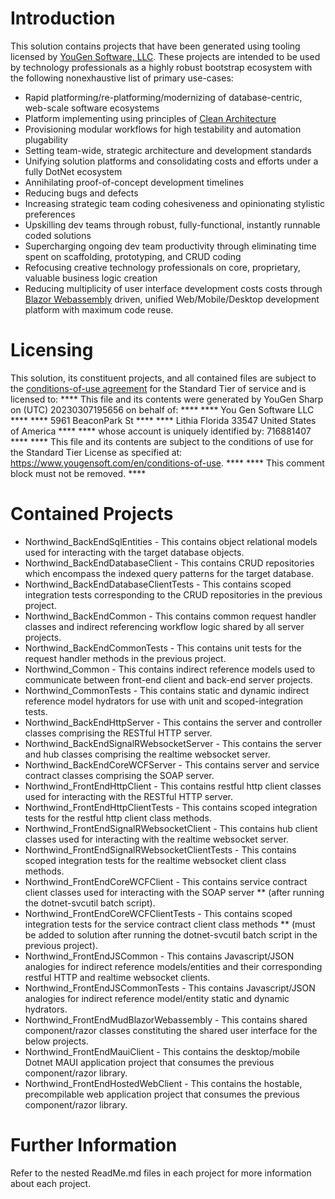 # Introduction
This solution contains projects that have been generated using tooling licensed by [YouGen Software, LLC](https://yougensoft.com). These projects are intended to be used by technology professionals as a highly robust bootstrap ecosystem with the following nonexhaustive list of primary use-cases:
* Rapid platforming/re-platforming/modernizing of database-centric, web-scale software ecosystems
* Platform implementing using principles of [Clean Architecture](https://learn.microsoft.com/en-us/dotnet/architecture/modern-web-apps-azure/common-web-application-architectures)
* Provisioning modular workflows for high testability and automation plugability
* Setting team-wide, strategic architecture and development standards
* Unifying solution platforms and consolidating costs and efforts under a fully DotNet ecosystem
* Annihilating proof-of-concept development timelines
* Reducing bugs and defects
* Increasing strategic team coding cohesiveness and opinionating stylistic preferences
* Upskilling dev teams through robust, fully-functional, instantly runnable coded solutions
* Supercharging ongoing dev team productivity through eliminating time spent on scaffolding, prototyping, and CRUD coding
* Refocusing creative technology professionals on core, proprietary, valuable business logic creation
* Reducing multiplicity of user interface development costs costs through [Blazor Webassembly](https://learn.microsoft.com/en-us/aspnet/core/blazor/?view=aspnetcore) driven, unified Web/Mobile/Desktop development platform with maximum code reuse.
# Licensing
This solution, its constituent projects, and all contained files are subject to the [conditions-of-use agreement](https://www.yougensoft.com/en/conditions-of-use) for the Standard Tier of service and is licensed to:
**** This file and its contents were generated by YouGen Sharp on (UTC) 20230307195656 on behalf of: ****
**** You Gen Software LLC ****
**** 5961 BeaconPark St ****
**** Lithia Florida 33547 United States of America ****
**** whose account is uniquely identified by: 716881407 ****
**** This file and its contents are subject to the conditions of use for the Standard Tier License as specified at: https://www.yougensoft.com/en/conditions-of-use. ****
**** This comment block must not be removed. ****
# Contained Projects
* Northwind_BackEndSqlEntities - This contains object relational models used for interacting with the target database objects.
* Northwind_BackEndDatabaseClient - This contains CRUD repositories which encompass the indexed query patterns for the target database.
* Northwind_BackEndDatabaseClientTests - This contains scoped integration tests corresponding to the CRUD repositories in the previous project.
* Northwind_BackEndCommon - This contains common request handler classes and indirect referencing workflow logic shared by all server projects.
* Northwind_BackEndCommonTests - This contains unit tests for the request handler methods in the previous project.
* Northwind_Common - This contains indirect reference models used to communicate between front-end client and back-end server projects.
* Northwind_CommonTests - This contains static and dynamic indirect reference model hydrators for use with unit and scoped-integration tests.
* Northwind_BackEndHttpServer - This contains the server and controller classes comprising the RESTful HTTP server.
* Northwind_BackEndSignalRWebsocketServer - This contains the server and hub classes comprising the realtime websocket server.
* Northwind_BackEndCoreWCFServer - This contains server and service contract classes comprising the SOAP server.
* Northwind_FrontEndHttpClient - This contains restful http client classes used for interacting with the RESTful HTTP server.
* Northwind_FrontEndHttpClientTests - This contains scoped integration tests for the restful http client class methods.
* Northwind_FrontEndSignalRWebsocketClient - This contains hub client classes used for interacting with the realtime websocket server.
* Northwind_FrontEndSignalRWebsocketClientTests - This contains scoped integration tests for the realtime websocket client class methods.
* Northwind_FrontEndCoreWCFClient - This contains service contract client classes used for interacting with the SOAP server ** (after running the dotnet-svcutil batch script).
* Northwind_FrontEndCoreWCFClientTests - This contains scoped integration tests for the service contract client class methods ** (must be added to solution after running the dotnet-svcutil batch script in the previous project).
* Northwind_FrontEndJSCommon - This contains Javascript/JSON analogies for indirect reference models/entities and their corresponding restful HTTP and realtime websocket clients.
* Northwind_FrontEndJSCommonTests - This contains Javascript/JSON analogies for indirect reference model/entity static and dynamic hydrators.
* Northwind_FrontEndMudBlazorWebassembly - This contains shared component/razor classes constituting the shared user interface for the below projects.
* Northwind_FrontEndMauiClient - This contains the desktop/mobile Dotnet MAUI application project that consumes the previous component/razor library.
* Northwind_FrontEndHostedWebClient - This contains the hostable, precompilable web application project that consumes the previous component/razor library.
# Further Information
Refer to the nested ReadMe.md files in each project for more information about each project.
